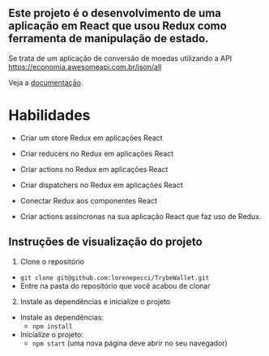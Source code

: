 ## Este projeto é o desenvolvimento de uma aplicação em React que usou Redux como ferramenta de manipulação de estado.

Se trata de um aplicação de conversão de moedas utilizando a API <https://economia.awesomeapi.com.br/json/all>

Veja a [documentação](https://docs.awesomeapi.com.br/api-de-moedas).

# Habilidades

- Criar um store Redux em aplicações React

- Criar reducers no Redux em aplicações React

- Criar actions no Redux em aplicações React

- Criar dispatchers no Redux em aplicações React

- Conectar Redux aos componentes React

- Criar actions assíncronas na sua aplicação React que faz uso de Redux.

## Instruções de visualização do projeto

1. Clone o repositório

- `git clone git@github.com:lorenepecci/TrybeWallet.git`
- Entre na pasta do repositório que você acabou de clonar

2. Instale as dependências e inicialize o projeto

- Instale as dependências:
  - `npm install`
- Inicialize o projeto:
  - `npm start` (uma nova página deve abrir no seu navegador)
